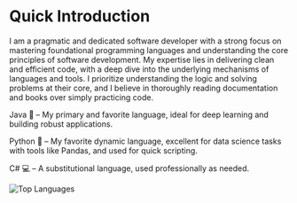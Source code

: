 # Quick Introduction

I am a pragmatic and dedicated software developer with a strong focus on mastering foundational programming languages and understanding the core principles of software development. My expertise lies in delivering clean and efficient code, with a deep dive into the underlying mechanisms of languages and tools. I prioritize understanding the logic and solving problems at their core, and I believe in thoroughly reading documentation and books over simply practicing code.

Java 🌟 – My primary and favorite language, ideal for deep learning and building robust applications.

Python 🐍 – My favorite dynamic language, excellent for data science tasks with tools like Pandas, and used for quick scripting.

C# 💻 – A substitutional language, used professionally as needed.

![Top Languages](https://github-readme-stats.vercel.app/api/top-langs/?username=adpmk112&layout=compact)
